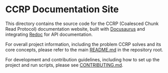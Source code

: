 # CCRP Documentation Site

This directory contains the source code for the CCRP (Coalesced Chunk Read Protocol) documentation website, built with [Docusaurus](https://docusaurus.io/) and integrating [Redoc](https://redoc.ly/) for API documentation.

For overall project information, including the problem CCRP solves and its core concepts, please refer to the main [README.md](../README.md) in the repository root.

For development and contribution guidelines, including how to set up the project and run scripts, please see [CONTRIBUTING.md](../CONTRIBUTING.md).